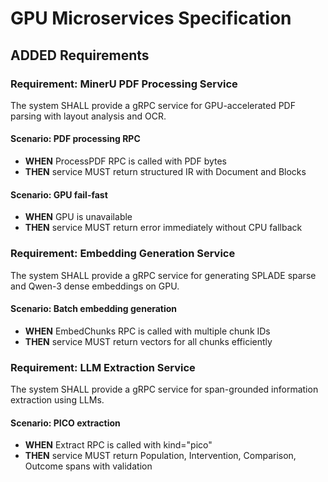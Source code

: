 # GPU Microservices Specification

## ADDED Requirements

### Requirement: MinerU PDF Processing Service

The system SHALL provide a gRPC service for GPU-accelerated PDF parsing with layout analysis and OCR.

#### Scenario: PDF processing RPC

- **WHEN** ProcessPDF RPC is called with PDF bytes
- **THEN** service MUST return structured IR with Document and Blocks

#### Scenario: GPU fail-fast

- **WHEN** GPU is unavailable
- **THEN** service MUST return error immediately without CPU fallback

### Requirement: Embedding Generation Service

The system SHALL provide a gRPC service for generating SPLADE sparse and Qwen-3 dense embeddings on GPU.

#### Scenario: Batch embedding generation

- **WHEN** EmbedChunks RPC is called with multiple chunk IDs
- **THEN** service MUST return vectors for all chunks efficiently

### Requirement: LLM Extraction Service

The system SHALL provide a gRPC service for span-grounded information extraction using LLMs.

#### Scenario: PICO extraction

- **WHEN** Extract RPC is called with kind="pico"
- **THEN** service MUST return Population, Intervention, Comparison, Outcome spans with validation
